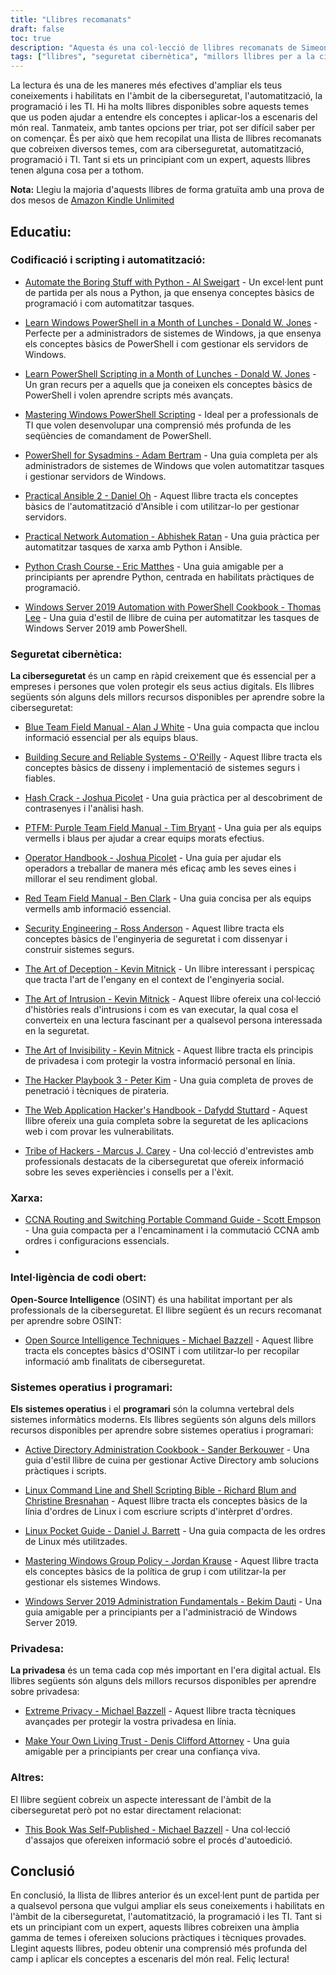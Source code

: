 ```yaml
---
title: "Llibres recomanats"
draft: false
toc: true
description: "Aquesta és una col·lecció de llibres recomanats de SimeonOnSecurity. Els llibres cobreixen diversos temes, com ara l'automatització de codificació i scripts, ciberseguretat, xarxes, intel·ligència de codi obert, sistemes operatius i programari, privadesa i altres temes relacionats. Amb una prova de dos mesos d'Amazon Kindle Unlimited, podeu llegir la majoria d'aquests llibres de forma gratuïta. Aquesta col·lecció ofereix una varietat de llibres tant per a principiants com per a experts, amb títols com Python Crash Course i The Art of Deception. Tant si voleu millorar les vostres habilitats de codificació com si voleu millorar la comprensió de la ciberseguretat, aquesta col·lecció té alguna cosa per a tothom."
tags: ["llibres", "seguretat cibernètica", "millors llibres per a la ciberseguretat", "millors llibres per a l'automatització", "llibres d'automatització", "recomanacions del llibre de ciberseguretat", "ciberseguretat per a maniquís", "Codificació i scripting", "Automatització", "Windows PowerShell", "Administradors del sistema", "Ansible", "Automatització de xarxes", "Python", "Windows Server 2019", "Equip Blau", "Construcció de sistemes segurs i fiables", "Hash Crack", "PTFM", "Manual de camp de l'equip violeta", "Manual de l'operador", "Manual de camp de l'equip vermell", "Enginyeria de seguretat", "L'art de l'engany", "L'art de la intrusió", "L'art de la invisibilitat", "The Hacker Playbook", "El manual del pirata informàtic d'aplicacions web", "Tribu dels pirates informàtics", "Treball en xarxa", "Intel·ligència de codi obert", "Sistemes operatius", "Programari", "Privadesa", "Privacitat extrema", "Fes la teva pròpia confiança viva", "Altres", "Aquest llibre va ser autopublicat"]
---
```


La lectura és una de les maneres més efectives d'ampliar els teus coneixements i habilitats en l'àmbit de la ciberseguretat, l'automatització, la programació i les TI. Hi ha molts llibres disponibles sobre aquests temes que us poden ajudar a entendre els conceptes i aplicar-los a escenaris del món real. Tanmateix, amb tantes opcions per triar, pot ser difícil saber per on començar. És per això que hem recopilat una llista de llibres recomanats que cobreixen diversos temes, com ara ciberseguretat, automatització, programació i TI. Tant si ets un principiant com un expert, aquests llibres tenen alguna cosa per a tothom.

**Nota:** Llegiu la majoria d'aquests llibres de forma gratuïta amb una prova de dos mesos de [Amazon Kindle Unlimited](https://amzn.to/3rulzJW)

## Educatiu:
### Codificació i scripting i automatització:

- [Automate the Boring Stuff with Python - Al Sweigart](https://amzn.to/334bQRa) - Un excel·lent punt de partida per als nous a Python, ja que ensenya conceptes bàsics de programació i com automatitzar tasques.

- [Learn Windows PowerShell in a Month of Lunches - Donald W. Jones](https://amzn.to/2NKtuFf) - Perfecte per a administradors de sistemes de Windows, ja que ensenya els conceptes bàsics de PowerShell i com gestionar els servidors de Windows.

- [Learn PowerShell Scripting in a Month of Lunches - Donald W. Jones](https://amzn.to/3vljZwq) - Un gran recurs per a aquells que ja coneixen els conceptes bàsics de PowerShell i volen aprendre scripts més avançats.

- [Mastering Windows PowerShell Scripting](https://amzn.to/3bQ6qwA) - Ideal per a professionals de TI que volen desenvolupar una comprensió més profunda de les seqüències de comandament de PowerShell.

- [PowerShell for Sysadmins - Adam Bertram](https://amzn.to/301qpTp) - Una guia completa per als administradors de sistemes de Windows que volen automatitzar tasques i gestionar servidors de Windows.

- [Practical Ansible 2 - Daniel Oh](https://amzn.to/332hwfo) - Aquest llibre tracta els conceptes bàsics de l'automatització d'Ansible i com utilitzar-lo per gestionar servidors.

- [Practical Network Automation - Abhishek Ratan](https://amzn.to/3hE5Tzd) - Una guia pràctica per automatitzar tasques de xarxa amb Python i Ansible.

- [Python Crash Course - Eric Matthes](https://amzn.to/3pNHOLc) - Una guia amigable per a principiants per aprendre Python, centrada en habilitats pràctiques de programació.

- [Windows Server 2019 Automation with PowerShell Cookbook - Thomas Lee](https://amzn.to/3q7B7T2) - Una guia d'estil de llibre de cuina per automatitzar les tasques de Windows Server 2019 amb PowerShell.

### Seguretat cibernètica:

**La ciberseguretat** és un camp en ràpid creixement que és essencial per a empreses i persones que volen protegir els seus actius digitals. Els llibres següents són alguns dels millors recursos disponibles per aprendre sobre la ciberseguretat:

- [Blue Team Field Manual - Alan J White](https://amzn.to/30Z5il4) - Una guia compacta que inclou informació essencial per als equips blaus.

- [Building Secure and Reliable Systems - O'Reilly](https://amzn.to/303zj2R) - Aquest llibre tracta els conceptes bàsics de disseny i implementació de sistemes segurs i fiables.

- [Hash Crack - Joshua Picolet](https://amzn.to/3pRdEGG) - Una guia pràctica per al descobriment de contrasenyes i l'anàlisi hash.

- [PTFM: Purple Team Field Manual - Tim Bryant](https://amzn.to/3uoLhkA) - Una guia per als equips vermells i blaus per ajudar a crear equips morats efectius.

- [Operator Handbook - Joshua Picolet](https://amzn.to/3fkWD2V) - Una guia per ajudar els operadors a treballar de manera més eficaç amb les seves eines i millorar el seu rendiment global.

- [Red Team Field Manual - Ben Clark](https://amzn.to/2BBC3fp) - Una guia concisa per als equips vermells amb informació essencial.

- [Security Engineering - Ross Anderson](https://amzn.to/2MBMsNt) - Aquest llibre tracta els conceptes bàsics de l'enginyeria de seguretat i com dissenyar i construir sistemes segurs.

- [The Art of Deception - Kevin Mitnick](https://amzn.to/3kU5cTs) - Un llibre interessant i perspicaç que tracta l'art de l'engany en el context de l'enginyeria social.

- [The Art of Intrusion - Kevin Mitnick](https://amzn.to/334cDl0) - Aquest llibre ofereix una col·lecció d'històries reals d'intrusions i com es van executar, la qual cosa el converteix en una lectura fascinant per a qualsevol persona interessada en la seguretat.

- [The Art of Invisibility - Kevin Mitnick](https://amzn.to/2IZv8QF) - Aquest llibre tracta els principis de privadesa i com protegir la vostra informació personal en línia.

- [The Hacker Playbook 3 - Peter Kim](https://amzn.to/2D6F47L) - Una guia completa de proves de penetració i tècniques de pirateria.

- [The Web Application Hacker's Handbook - Dafydd Stuttard](https://amzn.to/3dWnVy1) - Aquest llibre ofereix una guia completa sobre la seguretat de les aplicacions web i com provar les vulnerabilitats.

- [Tribe of Hackers - Marcus J. Carey](https://amzn.to/2UNr8VS) - Una col·lecció d'entrevistes amb professionals destacats de la ciberseguretat que ofereix informació sobre les seves experiències i consells per a l'èxit.

### Xarxa:

- [CCNA Routing and Switching Portable Command Guide - Scott Empson](https://amzn.to/3hFK7eo) - Una guia compacta per a l'encaminament i la commutació CCNA amb ordres i configuracions essencials.
-
### Intel·ligència de codi obert:

**Open-Source Intelligence** (OSINT) és una habilitat important per als professionals de la ciberseguretat.
El llibre següent és un recurs recomanat per aprendre sobre OSINT:

- [Open Source Intelligence Techniques - Michael Bazzell](https://amzn.to/39zbWlV) - Aquest llibre tracta els conceptes bàsics d'OSINT i com utilitzar-lo per recopilar informació amb finalitats de ciberseguretat.

### Sistemes operatius i programari:

**Els sistemes operatius** i el **programari** són la columna vertebral dels sistemes informàtics moderns. Els llibres següents són alguns dels millors recursos disponibles per aprendre sobre sistemes operatius i programari:

- [Active Directory Administration Cookbook - Sander Berkouwer](https://amzn.to/3ecLtyX) - Una guia d'estil llibre de cuina per gestionar Active Directory amb solucions pràctiques i scripts.

- [Linux Command Line and Shell Scripting Bible - Richard Blum and Christine Bresnahan](https://amzn.to/36TjdvP) - Aquest llibre tracta els conceptes bàsics de la línia d'ordres de Linux i com escriure scripts d'intèrpret d'ordres.

- [Linux Pocket Guide - Daniel J. Barrett](https://amzn.to/2Hl7kWG) - Una guia compacta de les ordres de Linux més utilitzades.

- [Mastering Windows Group Policy - Jordan Krause](https://amzn.to/3bOT5EY) - Aquest llibre tracta els conceptes bàsics de la política de grup i com utilitzar-la per gestionar els sistemes Windows.

- [Windows Server 2019 Administration Fundamentals - Bekim Dauti](https://amzn.to/3q7NoXB) - Una guia amigable per a principiants per a l'administració de Windows Server 2019.
### Privadesa:

**La privadesa** és un tema cada cop més important en l'era digital actual. Els llibres següents són alguns dels millors recursos disponibles per aprendre sobre privadesa:

- [Extreme Privacy - Michael Bazzell](https://amzn.to/3g4BrxG) - Aquest llibre tracta tècniques avançades per protegir la vostra privadesa en línia.

- [Make Your Own Living Trust - Denis Clifford Attorney](https://amzn.to/3pLEVud) - Una guia amigable per a principiants per crear una confiança viva.

### Altres:

El llibre següent cobreix un aspecte interessant de l'àmbit de la ciberseguretat però pot no estar directament relacionat:

- [This Book Was Self-Published - Michael Bazzell](https://amzn.to/35UMYgF) - Una col·lecció d'assajos que ofereixen informació sobre el procés d'autoedició.

## Conclusió

En conclusió, la llista de llibres anterior és un excel·lent punt de partida per a qualsevol persona que vulgui ampliar els seus coneixements i habilitats en l'àmbit de la ciberseguretat, l'automatització, la programació i les TI. Tant si ets un principiant com un expert, aquests llibres cobreixen una àmplia gamma de temes i ofereixen solucions pràctiques i tècniques provades. Llegint aquests llibres, podeu obtenir una comprensió més profunda del camp i aplicar els conceptes a escenaris del món real. Feliç lectura!
